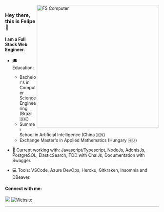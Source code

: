 <img src="https://raw.githubusercontent.com/MicaelliMedeiros/micaellimedeiros/master/image/computer-illustration.png" min-width="400px" max-width="400px" width="400px" align="right" alt="FS Computer">

### Hey there, this is Felipe  👋


#### I am a Full Stack Web Engineer.

- 🎓 Education:
	- Bachelor's in Computer Science Engineering (Brazil 🇧🇷)
	- Summer School in Artificial Intelligence (China 🇨🇳)
	- Exchange Master's in Applied Mathematics (Hungary 🇭🇺)
	
- 🚀 Current working with: Javascript/Typescript, NodeJs, AdonisJs, PostgreSQL, ElasticSearch, TDD with ChaiJs, Documentation with Swagger.

- 💻 Tools: VSCode, Azure DevOps, Heroku, Gitkraken, Insomnia and DBeaver.

#### Connect with me:

[<img src="https://img.shields.io/badge/-Linkedin-0e76a8?style=for-the-badge&logo=Linkedin&logoColor=white&link=https://www.linkedin.com/in/silve1ra">][linkedin] [![Website](https://img.shields.io/website?label=silve1ra.github&style=for-the-badge&url=https://silve1ra.github.io/site/)][website]

---
[linkedin]:  https://www.linkedin.com/in/silve1ra
[website]: https://silve1ra.github.io/site/
